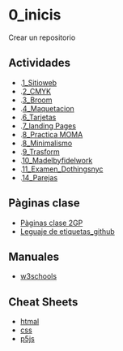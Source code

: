 # 0_inicis
Crear un repositorio

## Actividades
* .[1_Sitioweb](https://nicolasmarotos.github.io/1llocweb/)
* .[2_CMYK](https://nicolasmarotos.github.io/2_CMYK/)
* .[3_Broom](https://nicolasmarotos.github.io/3_Broom/)
* .[4_Maquetacion](https://nicolasmarotos.github.io/Maquetacion/)
* .[6_Tarjetas](https://nicolasmarotos.github.io/6_Targetas/)
* .[7_landing Pages](https://nicolasmarotos.github.io/7-startup-landing/)
* .[8_Practica MOMA](https://nicolasmarotos.github.io/Practica_MOMA/)
* .[8_Minimalismo](https://nicolasmarotos.github.io/8_Mini_Shop/)
* .[9_Trasform](https://nicolasmarotos.github.io/9_Trasform/)
* .[10_Madelbyfidelwork](https://nicolasmarotos.github.io/Madebyfidelwork/)
* .[11_Examen_Dothingsnyc](https://nicolasmarotos.github.io/Dothingsnyc/)
* .[14_Parejas](https://nicolasmarotos.github.io/14_Parejas/)



## Pàginas clase
* [Pàginas clase 2GP](https://arquesm.github.io/2GP/)
* [Leguaje de etiquetas_github](https://github.com/adam-p/markdown-here/wiki/Markdown-Cheatsheet)

## Manuales
* [w3schools](https://www.w3schools.com/)

## Cheat Sheets
* [htmal](https://websitesetup.org/HTML5-cheat-sheet.pdf)
* [css](https://websitesetup.org/wp-content/uploads/2016/10/wsu-css-cheat-sheet.pdf)
* [p5js](https://github.com/bmoren/p5js-cheat-sheet)
